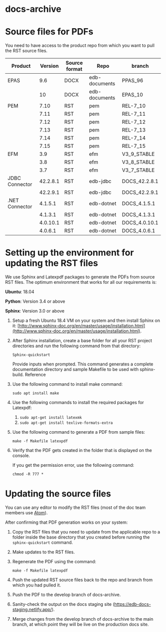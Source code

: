 # docs-archive
# Source files for PDFs

You need to have access to the product repo from which you want to pull the RST source files. 

| Product | Version | Source format | Repo | branch |
| ------------- | ------------- | ------------- | ------------- | ------------- |
| EPAS | 9.6 | DOCX | edb-documents | PPAS_96 
|| 10 | DOCX | edb-documents | EPAS_10 | 
| PEM | 7.10 | RST | pem | REL-7_10 |
|| 7.11 | RST | pem | REL-7_11 |
|| 7.12 | RST | pem | REL-7_12 |
|| 7.13 | RST | pem | REL-7_13 |
|| 7.14 | RST | pem | REL-7_14 |
|| 7.15 | RST | pem | REL-7_15 |
| EFM | 3.9 | RST | efm | V3_9_STABLE |
|| 3.8 | RST | efm | V3_8_STABLE |
|| 3.7 | RST | efm | V3_7_STABLE |
| JDBC Connector | 42.2.8.1 | RST | edb-jdbc| DOCS_42.2.8.1 |
|| 42.2.9.1 | RST | edb-jdbc | DOCS_42.2.9.1 |
| .NET Connector | 4.1.5.1 | RST | edb-dotnet | DOCS_4.1.5.1 |
|| 4.1.3.1 | RST | edb-dotnet | DOCS_4.1.3.1 |
|| 4.0.10.1 | RST | edb-dotnet | DOCS_4.0.10.1 |
|| 4.0.6.1 | RST | edb-dotnet | DOCS_4.0.6.1 |

# Setting up the environment for updating the RST files
We use Sphinx and Latexpdf packages to generate the PDFs from source RST files. The optimum environment that works for all our requirements is:

**Ubuntu**: 18.04

**Python**: Version 3.4 or above

**Sphinx**: Version 3.0 or above

1. Setup a fresh Ubuntu 18.4 VM on your system and then install Sphinx on it: [http://www.sphinx-doc.org/en/master/usage/installation.html](http://www.sphinx-doc.org/en/master/usage/installation.html).  
1. After Sphinx installation, create a base folder for all your RST project directories and run the following command from that directory: 

   `Sphinx-quickstart`

   Provide inputs when prompted. This command generates a complete documentation directory and sample Makefile to be used with sphinx-build. Reference
1. Use the following command to install make command: 

   `sudo apt install make`

1. Use the following commands to install the required packages for Latexpdf: 
   1. `sudo apt-get install latexmk`
   1. `sudo apt-get install texlive-formats-extra`

1. Use the following command to generate a PDF from sample files: 

   `make -f Makefile latexpdf`

1. Verify that the PDF gets created in the folder that is displayed on the console. 

   If you get the permission error, use the following command: 
   
   `chmod -R 777 *`

# Updating the source files
You can use any editor to modify the RST files (most of the doc team members use [Atom](https://www.ubuntu18.com/install-atom-on-ubuntu-18/)).
 
After confirming that PDF generation works on your system:

 1. Copy the RST files that you need to update from the applicable repo to a folder inside the base directory that you created before running the `sphinx-quickstart` command.

1. Make updates to the RST files.

1. Regenerate the PDF using the command:

   `make -f Makefile latexpdf`

1. Push the updated RST source files back to the repo and branch from which you had pulled it.

1. Push the PDF to the develop branch of docs-archive. 

1. Sanity-check the output on the docs staging site (https://edb-docs-staging.netlify.app/).

1. Merge changes from the develop branch of docs-archive to the main branch, at which point they will be live on the production docs site.
